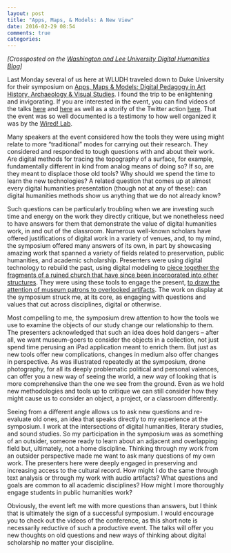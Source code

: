 ```yaml
---
layout: post
title: "Apps, Maps, & Models: A New View"
date: 2016-02-29 08:54
comments: true
categories: 
---
```


*[Crossposted on the [Washington and Lee University Digital Humanities Blog](http://digitalhumanities.wlu.edu/blog/2016/02/29/1937/)]*

Last Monday several of us here at WLUDH traveled down to Duke University for their symposium on [Apps, Maps & Models: Digital Pedagogy in Art History, Archaeology & Visual Studies](http://sites.duke.edu/digsymposium/). I found the trip to be enlightening and invigorating. If you are interested in the event, you can find videos of the talks [here](http://nasher.capture.duke.edu/Panopto/Pages/Viewer.aspx?id=e6b77d46-cad9-442e-981c-473389e8ee15) and [here](http://nasher.capture.duke.edu/Panopto/Pages/Viewer.aspx?id=057a7ebb-7406-4d08-94d9-d4cab1e7c753) as well as a storify of the Twitter action [here](https://storify.com/dukewired/dah2016). That the event was so well documented is a testimony to how well organized it was by the [Wired! Lab](http://www.dukewired.org/why-wired/).

Many speakers at the event considered how the tools they were using might relate to more “traditional” modes for carrying out their research. They considered and responded to tough questions with and about their work. Are digital methods for tracing the topography of a surface, for example, fundamentally different in kind from analog means of doing so? If so, are they meant to displace those old tools? Why should we spend the time to learn the new technologies? A related question that comes up at almost every digital humanities presentation (though not at any of these): can digital humanities methods show us anything that we do not already know?

Such questions can be particularly troubling when we are investing such time and energy on the work they directly critique, but we nonetheless need to have answers for them that demonstrate the value of digital humanities work, in and out of the classroom. Numerous well-known scholars have offered justifications of digital work in a variety of venues, and, to my mind, the symposium offered many answers of its own, in part by showcasing amazing work that spanned a variety of fields related to preservation, public humanities, and academic scholarship. Presenters were using digital technology to rebuild the past, using digital modeling to [piece together the fragments of a ruined church that have since been incorporated into other structures](https://www.apollo-magazine.com/virtual-florence-a-church-goes-digital/). They were using these tools to engage the present, [to draw the attention of museum patrons to overlooked artifacts](https://aahvs.duke.edu/articles/medieval-color-comes-light). The work on display at the symposium struck me, at its core, as engaging with questions and values that cut across disciplines, digital or otherwise.

Most compelling to me, the symposium drew attention to how the tools we use to examine the objects of our study change our relationship to them. The presenters acknowledged that such an idea does hold dangers – after all, we want museum-goers to consider the objects in a collection, not just spend time perusing an iPad application meant to enrich them. But just as new tools offer new complications, changes in medium also offer changes in perspective. As was illustrated repeatedly at the symposium, drone photography, for all its deeply problematic political and personal valences, can offer you a new way of seeing the world, a new way of looking that is more comprehensive than the one we see from the ground. Even as we hold new methodologies and tools up to critique we can still consider how they might cause us to consider an object, a project, or a classroom differently.

Seeing from a different angle allows us to ask new questions and re-evaluate old ones, an idea that speaks directly to my experience at the symposium. I work at the intersections of digital humanities, literary studies, and sound studies. So my participation in the symposium was as something of an outsider, someone ready to learn about an adjacent and overlapping field but, ultimately, not a home discipline. Thinking through my work from an outsider perspective made me want to ask many questions of my own work. The presenters here were deeply engaged in preserving and increasing access to the cultural record. How might I do the same through text analysis or through my work with audio artifacts? What questions and goals are common to all academic disciplines? How might I more thoroughly engage students in public humanities work?

Obviously, the event left me with more questions than answers, but I think that is ultimately the sign of a successful symposium. I would encourage you to check out the videos of the conference, as this short note is necessarily reductive of such a productive event. The talks will offer you new thoughts on old questions and new ways of thinking about digital scholarship no matter your discipline.
